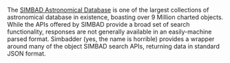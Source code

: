 <!--- bit --->
The [SIMBAD Astronomical Database](http://simbad.u-strasbg.fr/simbad/) is one of the largest collections of astronomical
database in existence, boasting over 9 Million charted objects.  While the APIs offered by SIMBAD provide a broad set of
search functionality, responses are not generally available in an easily-machine parsed format.  Simbadder (yes, the name
is horrible) provides a wrapper around many of the object SIMBAD search APIs, returning data in standard JSON format.
<!--- /bit --->
